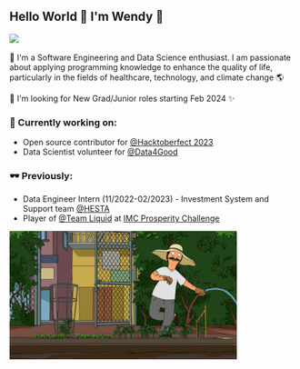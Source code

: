 ## Hello World 👋 I'm Wendy 🧃 
![](https://komarev.com/ghpvc/?username=wendy-ha18)

🌱 I'm a Software Engineering and Data Science enthusiast. I am passionate about applying programming knowledge to enhance the quality of life, particularly in the fields of healthcare, technology, and climate change 🌎

🌱 I'm looking for New Grad/Junior roles starting Feb 2024 ✨

### 🔭 Currently working on:
+ Open source contributor for [@Hacktoberfect 2023](https://hacktoberfest.com/)
+ Data Scientist volunteer for [@Data4Good](https://data4good.com.au/)

### 🕶 Previously:
+ Data Engineer Intern (11/2022-02/2023) - Investment System and Support team [@HESTA](https://www.hesta.com.au)
+ Player of [@Team Liquid](https://www.teamliquid.com/) at [IMC Prosperity Challenge](https://prosperity.imc.com/)

<img src="https://github.com/wendy-ha18/wendy-ha18/blob/main/github_pic2.gif" width="400">
